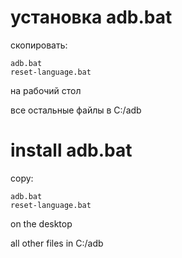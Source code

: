 # установка adb.bat

скопировать:
```
adb.bat
reset-language.bat
```
на рабочий стол

все остальные файлы в C:/adb


# install adb.bat

copy:
```
adb.bat
reset-language.bat
```
on the desktop

all other files in C:/adb
